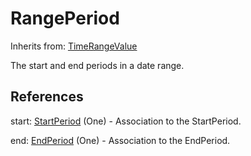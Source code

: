 
# RangePeriod

Inherits from: [TimeRangeValue](TimeRangeValue.md)



The start and end periods in a date range.



## References

start: [StartPeriod](StartPeriod.md) (One) - Association to the StartPeriod.

end: [EndPeriod](EndPeriod.md) (One) - Association to the EndPeriod.




